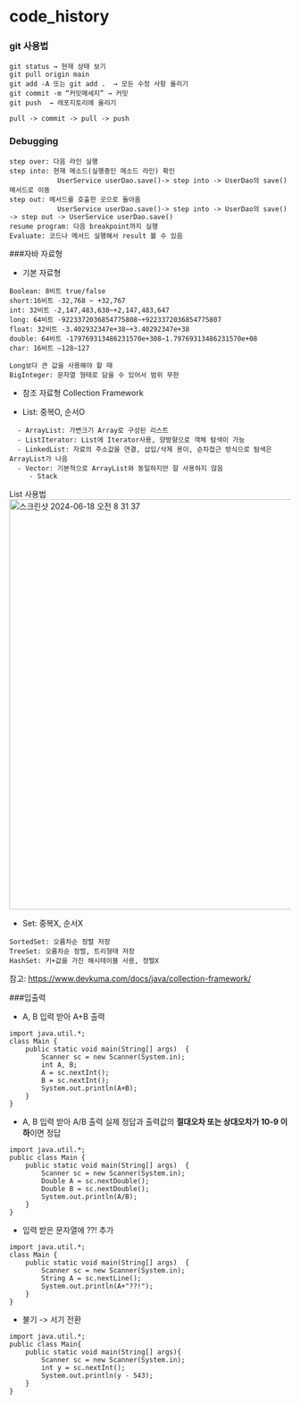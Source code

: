 # code_history

### git 사용법

```
git status → 현재 상태 보기
git pull origin main 
git add -A 또는 git add .  → 모든 수정 사항 올리기
git commit -m “커밋메세지” → 커밋
git push  → 레포지토리에 올리기

pull -> commit -> pull -> push
```

### Debugging

```
step over: 다음 라인 실행
step into: 현재 메소드(실행중인 메소드 라인) 확인
            UserService userDao.save()-> step into -> UserDao의 save() 메서드로 이동
step out: 메서드를 호출한 곳으로 돌아옴
            UserService userDao.save()-> step into -> UserDao의 save() -> step out -> UserService userDao.save()
resume program: 다음 breakpoint까지 실행
Evaluate: 코드나 메서드 실행해서 result 볼 수 있음

```
###자바 자료형

- 기본 자료형
```
Boolean: 8비트 true/false
short:16비트 -32,768 ~ +32,767
int: 32비트 -2,147,483,638~+2,147,483,647
long: 64비트 -9223372036854775808~+9223372036854775807
float: 32비트 -3.402932347e+38~+3.40292347e+38
double: 64비트 -179769313486231570e+308~1.79769313486231570e+08
char: 16비트 –128~127

Long보다 큰 값을 사용해야 할 때
BigInteger: 문자열 형태로 담을 수 있어서 범위 무한
```

- 참조 자료형
Collection Framework

- List: 중복O, 순서O
```
  - ArrayList: 가변크기 Array로 구성된 리스트
  - ListIterator: List에 Iterator사용, 양방향으로 객체 탐색이 가능
  - LinkedList: 자료의 주소값을 연결, 삽입/삭제 용이, 순차접근 방식으로 탐색은 ArrayList가 나음
  - Vector: 기본적으로 ArrayList와 동일하지만 잘 사용하지 않음
     - Stack
```
List 사용법
<img width="734" alt="스크린샷 2024-06-18 오전 8 31 37" src="https://github.com/protocol-coffee-and-garage/code_history/assets/121208913/24122ed1-cdb4-43ec-b53b-ca5ce3b73c39">

- Set: 중복X, 순서X
```
SortedSet: 오름차순 정렬 저장
TreeSet: 오름차순 정렬, 트리형태 저장
HashSet: 키+값을 가진 해시테이블 사용, 정렬X
```

참고: https://www.devkuma.com/docs/java/collection-framework/



###입출력 
- A, B 입력 받아 A+B 출력
```
import java.util.*;
class Main {
    public static void main(String[] args)  {
        Scanner sc = new Scanner(System.in);
        int A, B;
        A = sc.nextInt();
        B = sc.nextInt();
        System.out.println(A+B);
    }
}
```
-  A, B 입력 받아 A/B 출력
  실제 정답과 출력값의 **절대오차 또는 상대오차가 10-9 이하**이면 정답
```
import java.util.*;
public class Main {
    public static void main(String[] args)  {
        Scanner sc = new Scanner(System.in);
        Double A = sc.nextDouble();
        Double B = sc.nextDouble();
        System.out.println(A/B);
    }
}
```
- 입력 받은 문자열에 ??! 추가
```
import java.util.*;
class Main {
    public static void main(String[] args)  {
        Scanner sc = new Scanner(System.in);
        String A = sc.nextLine();
        System.out.println(A+"??!");
    }
}
```
- 불기 -> 서기 전환
```
import java.util.*;
public class Main{
    public static void main(String[] args){
        Scanner sc = new Scanner(System.in);
        int y = sc.nextInt();
        System.out.println(y - 543);
    }
}
```

